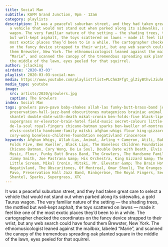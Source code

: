 ```yaml
---
title: Social Man
subtitle: KAFM Grand Junction, 9pm - 12am
category: playlists
description: It was a peaceful suburban street, and they had taken great care to select
  a vehicle that would not stand out when parked along its sidewalks, a gold Taurus
  wagon. The very familiar nature of the setting — the shading trees, the mottled
  but well-kept asphalt, the toys scattered on lawns — made it feel like one of the
  most exotic places they’d been to in a while. The cartographer checked the coordinates
  on the fancy device strapped to their wrist, but any web search could have found
  them Brewster, New York. The ethnomusicologist leaned against the mailbox, labeled
  “Marie”, and scanned the canopy of the tremendous spreading oak planted square in
  the middle of the lawn, eyes peeled for that squirrel.
author: jclacking
airdate: '2020-03-03'
playlist: 2020-03-03-social-man
media: https://www.youtube.com/playlist?list=PLChm3Ffgt_glZiyBthviJiuh6LgcWTISr
media_type: youtube
image:
  src: artists/2020/growlers.jpg
  caption: The Growlers
index: Social Man
tags: growlers pavo-pavo baby-shakes allah-las funky-butt-brass-band joe-pastrana-his-orchestra
  preservation-hall-jazz-band obscuritones mutagenicos brainiac animal atili omar-shooli
  shantel double-date-with-death mikal-cronin ben-folds-five black-lips xtc oranges-band
  supergrass mr-elevator-brain-hotel field-music secret-colours little-scream incredible-jimmy-smith
  de-la-soul royal-fingers chicano-batman sparks ben-kweller of-montreal arling-cameron
  elvis-costello handsome-family mitski afghan-whigs flour king-gizzard-lizard-wizard
  cory-wong boneless-children-foundation negativland rinocerose
keywords: Afghan Whigs, Allah-Las, Animal, Arling + Cameron, Atili, Baby Shakes, Ben
  Folds Five, Ben Kweller, Black Lips, The Boneless Children Foundation, Brainiac,
  Chicano Batman, Cory Wong, De La Soul, Double Date with Death, Elvis Costello, Field
  Music, Flour, Funky Butt Brass Band, The Growlers, The Handsome Family, The Incredible
  Jimmy Smith, Joe Pastrana &amp; His Orchestra, King Gizzard &amp; The Lizard Wizard,
  Little Scream, Mikal Cronin, Mitski, Mr. Elevator &amp; The Brain Hotel, Mutagénicos,
  Negativland, The Obscuritones, Of Montreal, Omar Shooli, The Oranges Band, Pavo
  Pavo, Preservation Hall Jazz Band, Rinôçerôse, The Royal Fingers, Secret Colours,
  Shantel, Sparks, Supergrass, XTC
---
```

It was a peaceful suburban street, and they had taken great care to select a vehicle that would not stand out when parked along its sidewalks, a gold Taurus wagon. The very familiar nature of the setting — the shading trees, the mottled but well-kept asphalt, the toys scattered on lawns — made it feel like one of the most exotic places they’d been to in a while. The cartographer checked the coordinates on the fancy device strapped to their wrist, but any web search could have found them Brewster, New York. The ethnomusicologist leaned against the mailbox, labeled “Marie”, and scanned the canopy of the tremendous spreading oak planted square in the middle of the lawn, eyes peeled for that squirrel.
